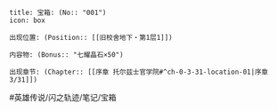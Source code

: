 ---
---
```ad-quote
title: 宝箱: (No:: "001")
icon: box

出现位置: (Position:: [[旧校舍地下・第1层1]])

内容物: (Bonus:: "七耀晶石×50")

出现章节: (Chapter:: [[序章 托尔兹士官学院#^ch-0-3-31-location-01|序章3/31]])

```

#英雄传说/闪之轨迹/笔记/宝箱
